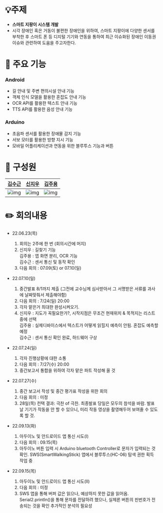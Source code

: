 # 💡주제



- **스마트 지팡이 시스템 개발**
- 시각 장애인 혹은 거동이 불편한 장애인을 위하여, 스마트 지팡이에 다양한 센서를 부착한 후 스마트 폰 등 디지털 기기와 연동을 통하여 최근 이슈화된 장애인 이동권 이슈와 관련하여 도움을 주고자한다.


# 🔑 주요 기능


### Android


- 길 안내 및 주변 편의시설 안내 기능
- 객체 인식 모델을 활용한 혼잡도 안내 기능
- OCR API를 활용한 텍스트 안내 기능
- TTS API를 활용한 음성 안내 기능


### Arduino


- 초음파 센서를 활용한 장애물 감지 기능
- 서보 모터를 활용한 방향 지시 기능
- 모바일 어플리케이션과 연동을 위한 블루투스 기능과 버튼


# 🤼 구성원
[김수근](https://github.com/ILAPie)|[신지우](https://github.com/sjw989)| [김주용](https://github.com/Kim-JuYong)
|------------------------------------|-------------------------------------|-------------------------------------|
|![img](https://github.com/ILAPie.png?size=100?size=100) | ![img](https://github.com/sjw989.png?size=100?size=100) |![img](https://github.com/Kim-JuYong.png?size=100?size=100) |


# :pencil2: 회의내용
- 22.06.23(목) 
  1) 회의는 2주에 한 번 (회의시간에 머지) 
  2) 신지우 : 길찾기 기능 \
     김주용 : 앱 화면 분리, OCR 기능\
     김수근 : 센서 통신 및 동작 확인 
  3) 다음 회의 : 07.09(토) or 07.10(일)
  
- 22.07.10(일) 
  1) 중간발표 8/1까지 제출 (그전에 교수님께 심사받아서 그 서명받은 서류를 과사에 날짜맞춰서 제출해야함)
  2) 다음 회의 : 7/24(일) 20:00
  3) 각자 맡은거 최대한 완성시켜오기. 
  4) 신지우 : 지도가 꼭필요한가?, 시작지점은 무조건 현재위치 & 목적지는 리스트중에 선택 \
     김주용 : 실제디바이스에서 텍스트가 어떻게 읽힐지 예측이 안됨. 혼잡도 예측할 예정 \
     김수근 : 센서 통신 확인 완료, 하드웨어 구상

- 22.07.24(일)
  1) 각자 진행상황에 대한 소통
  2) 다음 회의 : 7/27(수) 20:00
  3) 중간보고서 통합을 위하여 각자 맡은 파트 작성해 올 것

- 22.07.27(수)
  1) 중간 보고서 작성 및 중간 평가표 작성을 위한 회의
  2) 다음 회의 : 미정
  3) 28일(목) 컨택 결과: 극찬 of 극찬.
                        최종발표 당일은 모두의 참석을 바람.
                        발표날 기기가 작동을 안 할 수 있으니, 미리 작동 영상을 촬영해두어
                        보여줄 수 있도록 할 것.

- 22.09.13(화)
  1) 아두이노 및 안드로이드 앱 통신 시도(I)
  2) 다음 회의 : 09.15(목)
  3) 아두이노 버튼 입력 시 Arduino bluetooth Controller로 문자가 입력되는 것 확인.
     SWS(SmartWalkingStick) 앱에서 블루투스(HC-06) 탐색 권한 획득 작업 중

- 22.09.15(목)
  1) 아두이노 및 안드로이드 앱 통신 시도(II)
  2) 다음 회의 : 미정
  3) SWS 앱을 통해 버퍼 값은 읽으나, 예상하지 못한 값을 읽어옴.
     Serial2.println()을 통해 문자를 전달하려 했으나, 실제론 버튼의 핀번호가 전송되는 것을 확인
     추가적인 분석의 필요성 
